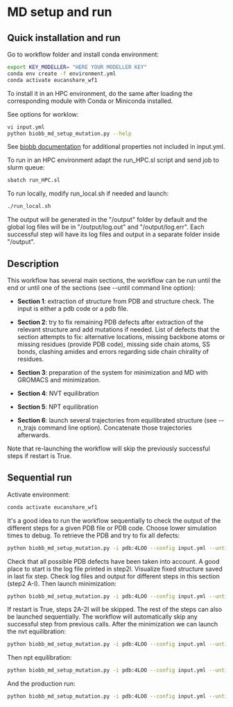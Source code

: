 # MD setup and run

## Quick installation and run

Go to workflow folder and install conda environment:

```bash
export KEY_MODELLER= "HERE YOUR MODELLER KEY"
conda env create -f environment.yml
conda activate eucanshare_wf1
```

To install it in an HPC environment, do the same after loading the corresponding module with Conda or Miniconda installed.

See options for worklow:

```bash
vi input.yml
python biobb_md_setup_mutation.py --help
```

See [biobb documentation](https://mmb.irbbarcelona.org/biobb/documentation/source) for additional properties not included in input.yml.

To run in an HPC environment adapt the run_HPC.sl script and send job to slurm queue:

```bash
sbatch run_HPC.sl
```

To run locally, modify run_local.sh if needed and launch:

```bash
./run_local.sh
```

The output will be generated in the "/output" folder by default and the global log files will be in "/output/log.out" and "/output/log.err". Each successful step will have its log files and output in a separate folder inside "/output".

## Description

This workflow has several main sections, the workflow can be run until the end or until one of the sections (see --until command line option):

- **Section 1**: extraction of structure from PDB and structure check. The input is either a pdb code or a pdb file.

- **Section 2**: try to fix remaining PDB defects after extraction of the relevant structure and add mutations if needed. List of defects that the section attempts to fix: alternative locations, missing backbone atoms or missing residues (provide PDB code), missing side chain atoms, SS bonds, clashing amides and errors regarding side chain chirality of residues. 

- **Section 3**: preparation of the system for minimization and MD with GROMACS and minimization.

- **Section 4**: NVT equilibration

- **Section 5**: NPT equilibration

- **Section 6**: launch several trajectories from equilibrated structure (see --n_trajs command line option). Concatenate those trajectories afterwards.

Note that re-launching the workflow will skip the previously successful steps if restart is True. 

## Sequential run

Activate environment:

```bash
conda activate eucanshare_wf1
```

It's a good idea to run the workflow sequentially to check the output of the different steps for a given PDB file or PDB code. Choose lower simulation times to debug. To retrieve the PDB and try to fix all defects:

```bash
python biobb_md_setup_mutation.py -i pdb:4LOO --config input.yml --until fix
```

Check that all possible PDB defects have been taken into account. A good place to start is the log file printed in step2I. Visualize fixed structure saved in last fix step. Check log files and output for different steps in this section (step2 A-I). Then launch minimization:

```bash
python biobb_md_setup_mutation.py -i pdb:4LOO --config input.yml --until min
```

If restart is True, steps 2A-2I will be skipped. The rest of the steps can also be launched sequentially. The workflow will automatically skip any successful step from previous calls. After the minimization we can launch the nvt equilibration:

```bash
python biobb_md_setup_mutation.py -i pdb:4LOO --config input.yml --until nvt
```

Then npt equilibration:

```bash
python biobb_md_setup_mutation.py -i pdb:4LOO --config input.yml --until npt
```

And the production run:

```bash
python biobb_md_setup_mutation.py -i pdb:4LOO --config input.yml --until all
```

